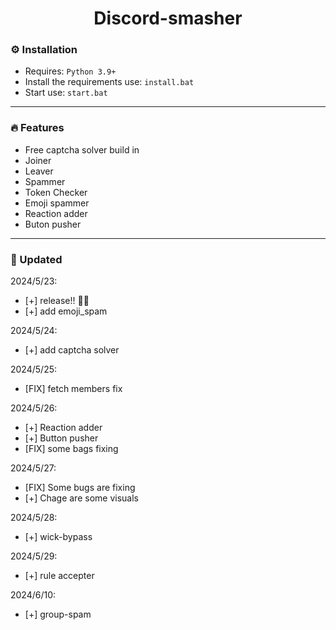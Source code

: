 <div align="center">
    <h1>Discord-smasher</h1>
</div>

### ⚙️ Installation

- Requires: `Python 3.9+`
- Install the requirements use: `install.bat`
- Start use: `start.bat`

---

### 🔥 Features

- Free captcha solver build in
- Joiner
- Leaver
- Spammer
- Token Checker
- Emoji spammer
- Reaction adder
- Buton pusher
---

### 🔧 Updated
2024/5/23:
- [+] release!! 🎉🥳
- [+] add emoji_spam

2024/5/24:
- [+] add captcha solver

2024/5/25:
- [FIX] fetch members fix

2024/5/26:
- [+] Reaction adder
- [+] Button pusher
- [FIX] some bags fixing

2024/5/27:
- [FIX] Some bugs are fixing
- [+] Chage are some visuals

2024/5/28:
- [+] wick-bypass

2024/5/29:
- [+] rule accepter

2024/6/10:
- [+] group-spam
